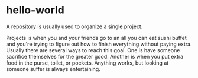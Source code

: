 # hello-world
A repository is usually used to organize a single project.

Projects is when you and your friends go to an all you can eat sushi buffet and you're trying to figure out how to finish everything without paying extra. Usually there are several ways to reach this goal. One is have someone sacrifice themselves for the greater good. Another is when you put extra food in the purse, toilet, or pockets. Anything works, but looking at someone suffer is always entertaining. 
